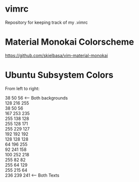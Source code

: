 # vimrc
  
Repository for keeping track of my .vimrc

# Material Monokai Colorscheme

https://github.com/skielbasa/vim-material-monokai

# Ubuntu Subsystem Colors

From left to right:

38 50 56 <-- Both backgrounds  
128 216 255  
38 50 56  
167 253 235  
255 138 128  
255 128 171  
255 229 127  
192 192 192  
128 128 128  
64 196 255  
92 241 158  
100 252 218  
255 82 82  
255 64 129  
255 215 64  
236 239 241 <-- Both Texts  

